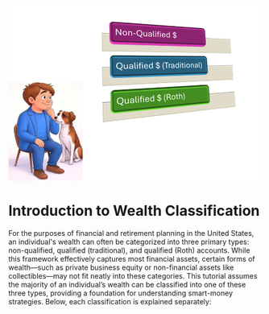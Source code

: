 ![Wealth Classification](wealth_classification.png)

# Introduction to Wealth Classification

For the purposes of financial and retirement planning in the United States, an individual's wealth can often be categorized into three primary types: non-qualified, qualified (traditional), and qualified (Roth) accounts. While this framework effectively captures most financial assets, certain forms of wealth—such as private business equity or non-financial assets like collectibles—may not fit neatly into these categories. This tutorial assumes the majority of an individual’s wealth can be classified into one of these three types, providing a foundation for understanding smart-money strategies. Below, each classification is explained separately:
